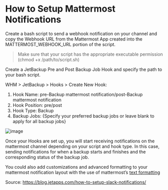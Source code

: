 # How to Setup Mattermost Notifications

Create a bash script to send a webhook notification on your channel and copy the Webhook URL from the Mattermost App created into the MATTERMOST_WEBHOOK_URL portion of the script.

> Make sure that your script has the appropriate executable permission (chmod +x /path/to/script.sh)

Create a JetBackup Pre and Post Backup Job Hook and specify the path to your bash script.

WHM > JetBackup > Hooks > Create New Hook:
1) Hook Name: pre-Backup mattermost notification/post-Backup mattermost notification
2) Hook Position: pre/post
3) Hook Type: Backup
4) Backup Jobs: {Specify your preferred backup jobs or leave blank to apply for all backup jobs}

![image](https://user-images.githubusercontent.com/59539521/111876641-b5aa0500-89b0-11eb-931d-d6bf19f13ac9.png)

Once your Hooks are set up, you will start receiving notifications on the mattermost channel depending on your script and hook type. In this case, sending notifications for when a backup starts and finishes and the corresponding status of the backup job.

You could also add customizations and advanced formatting to your mattermost notification layout with the use of mattermost’s [text formatting](https://docs.mattermost.com/help/messaging/formatting-text.html)

Source: https://blog.jetapps.com/how-to-setup-slack-notifications/
